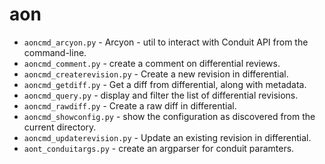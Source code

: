 # aon
* `aoncmd_arcyon.py` -
Arcyon - util to interact with Conduit API from the command-line.
* `aoncmd_comment.py` -
create a comment on differential reviews.
* `aoncmd_createrevision.py` -
Create a new revision in differential.
* `aoncmd_getdiff.py` -
Get a diff from differential, along with metadata.
* `aoncmd_query.py` -
display and filter the list of differential revisions.
* `aoncmd_rawdiff.py` -
Create a raw diff in differential.
* `aoncmd_showconfig.py` -
show the configuration as discovered from the current directory.
* `aoncmd_updaterevision.py` -
Update an existing revision in differential.
* `aont_conduitargs.py` -
create an argparser for conduit paramters.
